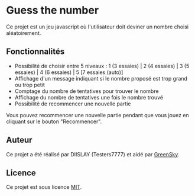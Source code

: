 # Guess the number

Ce projet est un jeu javascript où l'utilisateur doit deviner un nombre choisi aléatoirement.

## Fonctionnalités

- Possibilité de choisir entre 5 niveaux : 1 (3 essaies) | 2 (4 essaies) | 3 (5 essaies) | 4 (6 essaies) | 5 [7 essaies (auto)]
- Affichage d'un message indiquant si le nombre proposé est trop grand ou trop petit
- Comptage du nombre de tentatives pour trouver le nombre
- Affichage du nombre de tentatives une fois le nombre trouvé
- Possibilité de recommencer une nouvelle partie

Vous pouvez recommencer une nouvelle partie pendant que vous jouez en cliquant sur le bouton "Recommencer".

## Auteur

Ce projet a été réalisé par DIISLAY (Testers7777) et aidé par [GreenSky](https://github.com/Greensky-gs).

## Licence

Ce projet est sous licence [MIT](https://choosealicense.com/licenses/mit/).
